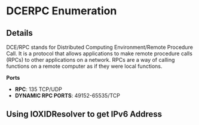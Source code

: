 # DCERPC Enumeration

## Details

DCE/RPC stands for Distributed Computing Environment/Remote Procedure Call. It is a protocol that allows applications to make remote procedure calls (RPCs) to other applications on a network. RPCs are a way of calling functions on a remote computer as if they were local functions.


**Ports**

* **RPC**: 135 TCP/UDP
* **DYNAMIC RPC PORTS**: 49152-65535/TCP

## Using IOXIDResolver to get IPv6 Address


